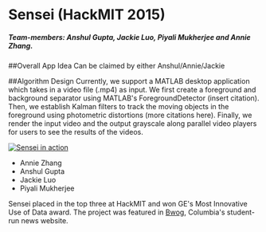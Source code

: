 # Sensei (HackMIT 2015)
##### Team-members: Anshul Gupta, Jackie Luo, Piyali Mukherjee and Annie Zhang. 

##Overall App Idea
Can be claimed by either Anshul/Annie/Jackie

##Algorithm Design
Currently, we support a MATLAB desktop application which takes in a video file (.mp4) as input. 
We first create a foreground and background separator using MATLAB's ForegroundDetector (insert citation). Then, we establish Kalman filters to track the moving objects in the foreground using photometric distortions (more citations here). Finally, we render the input video and the output grayscale along parallel video players for users to see the results of the videos. 

[![Sensei in action](https://j.gifs.com/m2GGMJ.gif)](https://www.youtube.com/watch?v=bkN14S4BR5U)

- Annie Zhang
- Anshul Gupta
- Jackie Luo
- Piyali Mukherjee

Sensei placed in the top three at HackMIT and won GE's Most Innovative Use of Data award. The project was featured in [Bwog](http://bwog.com/2015/09/25/columbia-team-places-third-at-hackmit/), Columbia's student-run news website.
